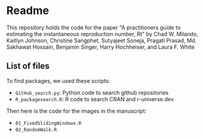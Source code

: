 # Readme

This repository holds the code for the paper "A practitioners guide to estimating the instantaneous reproduction number, Rt" by Chad W. Milando, Kaitlyn Johnson, Christine Sangphet, Sutyajeet Soneja, Pragati Prasad, Md. Sakhawat Hossain, Benjamin Singer, Harry Hochheiser, and Laura F. White

## List of files

To find packages, we used these scripts:

- `GitHub_search.py`: Python code to search github repositories
- `R_packagesearch.R`: R code to search CRAN and r-universe.dev

Then here is the code for the images in the manuscript:

- `01_FixedSlidingWindows.R`
- `02_RandomWalk.R`
